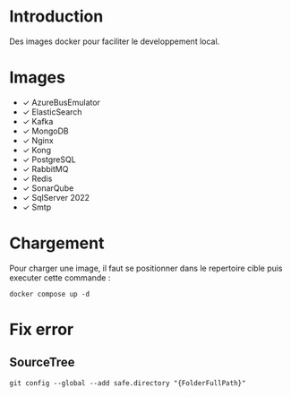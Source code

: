 # Introduction
Des images docker pour faciliter le developpement local.

# Images 
- &check; AzureBusEmulator
- &check; ElasticSearch
- &check; Kafka
- &check; MongoDB
- &check; Nginx
- &check; Kong
- &check; PostgreSQL
- &check; RabbitMQ
- &check; Redis
- &check; SonarQube
- &check; SqlServer 2022
- &check; Smtp

# Chargement
Pour charger une image, il faut se positionner dans le repertoire cible puis executer cette commande :
```
docker compose up -d
```

# Fix error 
## SourceTree
```
git config --global --add safe.directory "{FolderFullPath}"
```